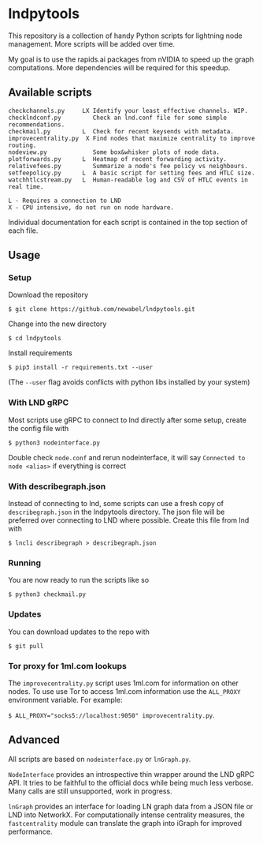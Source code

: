 # lndpytools
This repository is a collection of handy Python scripts for lightning node management. More scripts will be added over time.

My goal is to use the rapids.ai packages from nVIDIA to speed up the graph computations. More dependencies will be required for this speedup.

## Available scripts
```
checkchannels.py     LX Identify your least effective channels. WIP.
checklndconf.py         Check an lnd.conf file for some simple recommendations.
checkmail.py         L  Check for recent keysends with metadata.
improvecentrality.py  X Find nodes that maximize centrality to improve routing.
nodeview.py             Some box&whisker plots of node data.
plotforwards.py      L  Heatmap of recent forwarding activity.
relativefees.py         Summarize a node's fee policy vs neighbours.
setfeepolicy.py      L  A basic script for setting fees and HTLC size.
watchhtlcstream.py   L  Human-readable log and CSV of HTLC events in real time.

L - Requires a connection to LND
X - CPU intensive, do not run on node hardware.
```

Individual documentation for each script is contained in the top section of each file.

## Usage
### Setup

Download the repository

`$ git clone https://github.com/newabel/lndpytools.git`

Change into the new directory

`$ cd lndpytools`

Install requirements

`$ pip3 install -r requirements.txt --user`

(The `--user` flag avoids conflicts with python libs installed by your system)

### With LND gRPC
Most scripts use gRPC to connect to lnd directly after some setup, create the config file with

`$ python3 nodeinterface.py`

Double check `node.conf` and rerun nodeinterface, it will say `Connected to node <alias>` if everything is correct

### With describegraph.json
Instead of connecting to lnd, some scripts can use a fresh copy of `describegraph.json` in the lndpytools directory.
The json file will be preferred over connecting to LND where possible.
Create this file from lnd with

`$ lncli describegraph > describegraph.json`

### Running
You are now ready to run the scripts like so

`$ python3 checkmail.py`

### Updates
You can download updates to the repo with

 `$ git pull`

### Tor proxy for 1ml.com lookups

The `improvecentrality.py` script uses 1ml.com for information on other nodes. To use use Tor to access 1ml.com information use the `ALL_PROXY` environment variable. For example:

`$ ALL_PROXY="socks5://localhost:9050" improvecentrality.py`.

## Advanced
All scripts are based on `nodeinterface.py` or `lnGraph.py`.

`NodeInterface` provides an introspective thin wrapper around the LND gRPC API. It tries to be faithful to the official docs while being much less verbose. Many calls are still unsupported, work in progress.

`lnGraph` provides an interface for loading LN graph data from a JSON file or LND into NetworkX. For computationally intense centrality measures, the `fastcentrality` module can translate the graph into iGraph for improved performance.
